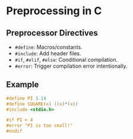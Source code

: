 # Preprocessing in C

## Preprocessor Directives
- `#define`: Macros/constants.
- `#include`: Add header files.
- `#if`, `#elif`, `#else`: Conditional compilation.
- `#error`: Trigger compilation error intentionally.

## Example
```c
#define PI 3.14
#define SQUARE(x) ((x)*(x))
#include <stdio.h>

#if PI < 4
#error "PI is too small!"
#endif
```